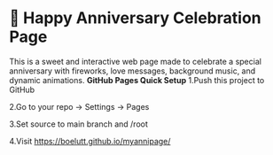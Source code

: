 # 💖 Happy Anniversary Celebration Page

This is a sweet and interactive web page made to celebrate a special anniversary with fireworks, love messages, background music, and dynamic animations.
**GitHub Pages Quick Setup**
1.Push this project to GitHub

2.Go to your repo → Settings → Pages

3.Set source to main branch and /root

4.Visit https://boelutt.github.io/myannipage/
